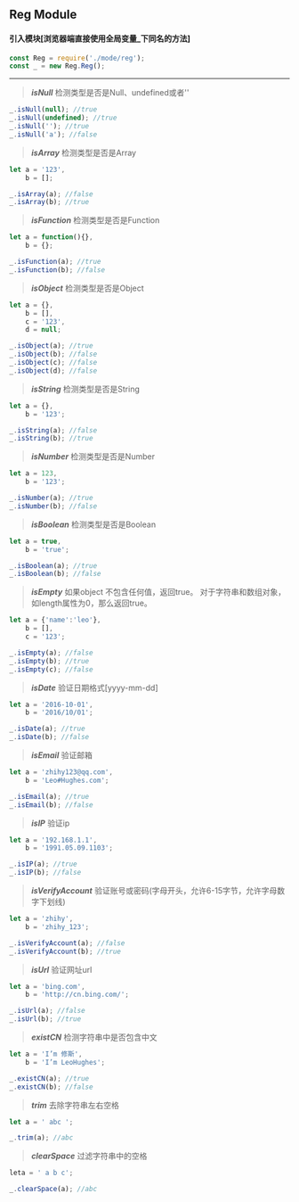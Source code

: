 ## Reg Module

#### 引入模块[浏览器端直接使用全局变量_下同名的方法]

```js
const Reg = require('./mode/reg');
const _ = new Reg.Reg();
```

***

>***isNull***
>检测类型是否是Null、undefined或者''

```js
_.isNull(null); //true
_.isNull(undefined); //true
_.isNull(''); //true
_.isNull('a'); //false
```

>***isArray***
>检测类型是否是Array

```js
let a = '123',
    b = [];

_.isArray(a); //false
_.isArray(b); //true
```

>***isFunction***
>检测类型是否是Function

```js
let a = function(){},
    b = {};

_.isFunction(a); //true
_.isFunction(b); //false
```

>***isObject***
>检测类型是否是Object

```js
let a = {},
    b = [],
    c = '123',
    d = null;

_.isObject(a); //true
_.isObject(b); //false
_.isObject(c); //false
_.isObject(d); //false
```

>***isString***
>检测类型是否是String

```js
let a = {},
    b = '123';

_.isString(a); //false
_.isString(b); //true
```

>***isNumber***
>检测类型是否是Number

```js
let a = 123,
    b = '123';

_.isNumber(a); //true
_.isNumber(b); //false
```

>***isBoolean***
>检测类型是否是Boolean

```js
let a = true,
    b = 'true';

_.isBoolean(a); //true
_.isBoolean(b); //false
```

>***isEmpty***
>如果object 不包含任何值，返回true。 对于字符串和数组对象，如length属性为0，那么返回true。

```js
let a = {'name':'leo'},
    b = [],
    c = '123';

_.isEmpty(a); //false
_.isEmpty(b); //true
_.isEmpty(c); //false
```

>***isDate***
>验证日期格式[yyyy-mm-dd]

```js
let a = '2016-10-01',
    b = '2016/10/01';

_.isDate(a); //true
_.isDate(b); //false
```

>***isEmail***
>验证邮箱

```js
let a = 'zhihy123@qq.com',
    b = 'Leo#Hughes.com';

_.isEmail(a); //true
_.isEmail(b); //false
```

>***isIP***
>验证ip

```js
let a = '192.168.1.1',
    b = '1991.05.09.1103';

_.isIP(a); //true
_.isIP(b); //false
```

>***isVerifyAccount***
>验证账号或密码(字母开头，允许6-15字节，允许字母数字下划线)

```js
let a = 'zhihy',
    b = 'zhihy_123';

_.isVerifyAccount(a); //false
_.isVerifyAccount(b); //true
```

>***isUrl***
>验证网址url

```js
let a = 'bing.com',
    b = 'http://cn.bing.com/';

_.isUrl(a); //false
_.isUrl(b); //true
```

>***existCN***
>检测字符串中是否包含中文

```js
let a = 'I’m 修斯',
    b = 'I’m LeoHughes';

_.existCN(a); //true
_.existCN(b); //false
```

>***trim***
>去除字符串左右空格

```js
let a = ' abc ';

_.trim(a); //abc
```

>***clearSpace***
>过滤字符串中的空格

```js
leta = ' a b c';

_.clearSpace(a); //abc
```